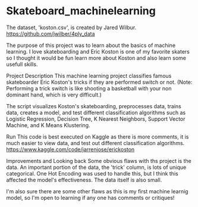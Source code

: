 # Skateboard_machinelearning

The dataset, 'koston.csv', is created by Jared Wilbur. 
https://github.com/jwilber/4ply_data

The purpose of this project was to learn about the basics of machine learning. I love skateboarding and Eric Koston is one of my favorite skaters so I thought it would be fun learn more about Koston and also learn some usefull skills.  

Project Description
This machine learning project classifies famous skateboarder Eric Koston's tricks if they are performed switch or not. 
(Note: Performing a trick switch is like shooting a basketball with your non dominant hand, which is very difficult.)

The script visualizes Koston's skateboarding, preprocesses data, trains data, creates a model, and test different classification algorithms such as Logistic Regression, Decision Tree, K Nearest Neighbors, Support Vector Machine, and K Means Klustering. 

Run
This code is best executed on Kaggle as there is more comments, it is much easier to view data, and test out different classification algorithms. 
https://www.kaggle.com/code/jarrenjose/erickoston

Improvements and Looking back 
Some obvious flaws with ths project is the data. An important portion of the data, the 'trick' column, is lots of unique categorical. One Hot Encoding was used to handle this, but I think this affected the model's effectiveness. The data itself is also small. 

I'm also sure there are some other flaws as this is my first machine learnig model, so I'm open to learning if any one has comments or critiques!
